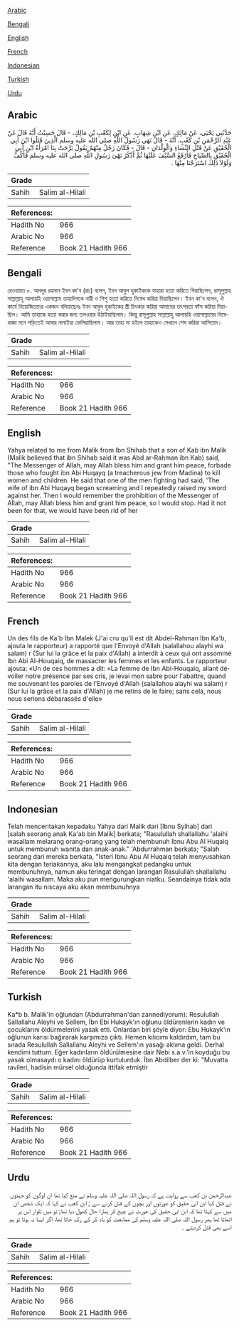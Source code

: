 [Arabic](#arabic)

[Bengali](#bengali)

[English](#english)

[French](#french)

[Indonesian](#indonesian)

[Turkish](#turkish)

[Urdu](#urdu)

## Arabic


<div dir="rtl" lang="ar" style={{fontSize:'larger',backgroundColor:'#f8f9fa',padding:20}}>
حَدَّثَنِي يَحْيَى، عَنْ مَالِكٍ، عَنِ ابْنِ شِهَابٍ، عَنِ ابْنٍ لِكَعْبِ بْنِ مَالِكٍ، - قَالَ حَسِبْتُ أَنَّهُ قَالَ عَنْ عَبْدِ الرَّحْمَنِ بْنِ كَعْبٍ، أَنَّهُ - قَالَ نَهَى رَسُولُ اللَّهِ صلى الله عليه وسلم الَّذِينَ قَتَلُوا ابْنَ أَبِي الْحُقَيْقِ عَنْ قَتْلِ النِّسَاءِ وَالْوِلْدَانِ - قَالَ - فَكَانَ رَجُلٌ مِنْهُمْ يَقُولُ بَرَّحَتْ بِنَا امْرَأَةُ ابْنِ أَبِي الْحُقَيْقِ بِالصِّيَاحِ فَأَرْفَعُ السَّيْفَ عَلَيْهَا ثُمَّ أَذْكُرُ نَهْىَ رَسُولِ اللَّهِ صلى الله عليه وسلم فَأَكُفُّ وَلَوْلاَ ذَلِكَ اسْتَرَحْنَا مِنْهَا ‏.‏
</div>
<div style={{backgroundColor:'#f8f9fa',padding:20, marginBottom: 10}}><table> <thead> <tr> <th>Grade</th> <th></th> </tr> </thead> <tbody> <tr><td>Sahih</td><td>Salim al-Hilali</td></tr></tbody></table><table> <thead> <tr> <th>References:</th> <th></th> </tr> </thead> <tbody><tr><td>Hadith No</td><td>966</td></tr><tr><td>Arabic No</td><td>966</td></tr><tr><td>Reference</td><td>Book 21 Hadith 966</td></tr></tbody></table></div>

## Bengali


<div dir="ltr" lang="bn" style={{fontSize:'larger',backgroundColor:'#f8f9fa',padding:20}}>
রেওয়ায়ত ৮. আবদুর রহমান ইবন কা'ব (রাঃ) বলেন, ইবন আবুল হুকাইককে যাহারা হত্যা করিতে গিয়াছিলেন, রাসূলুল্লাহ সাল্লাল্লাহু আলায়হি ওয়াসাল্লাম তাহাদিগকে নারী ও শিশু হত্যা করিতে নিষেধ করিয়া দিয়াছিলেন। ইবন কা'ব বলেন, ঐ কার্যে নিয়োজিতদের একজন বলিয়াছেনঃ ইবন আবুল হুকাইকের স্ত্রী চিৎকার করিয়া আমাদের তৎপরতা ফাঁস করিয়া দিয়াছিল। আমি তাহাকে হত্যা করার জন্য তলওয়ার উঠাইয়াছিলাম। কিন্তু রাসূলুল্লাহ সাল্লাল্লাহু আলায়হি ওয়াসাল্লামের নিষেধাজ্ঞা মনে পড়িতেই আবার নামাইয়া ফেলিয়াছিলাম। আর তাহা না হইলে তাহাকেও সেখানে শেষ করিয়া আসিতাম।
</div>
<div style={{backgroundColor:'#f8f9fa',padding:20, marginBottom: 10}}><table> <thead> <tr> <th>Grade</th> <th></th> </tr> </thead> <tbody> <tr><td>Sahih</td><td>Salim al-Hilali</td></tr></tbody></table><table> <thead> <tr> <th>References:</th> <th></th> </tr> </thead> <tbody><tr><td>Hadith No</td><td>966</td></tr><tr><td>Arabic No</td><td>966</td></tr><tr><td>Reference</td><td>Book 21 Hadith 966</td></tr></tbody></table></div>

## English


<div dir="ltr" lang="en" style={{fontSize:'larger',backgroundColor:'#f8f9fa',padding:20}}>
Yahya related to me from Malik from Ibn Shihab that a son of Kab ibn Malik (Malik believed that ibn Shihab said it was Abd ar-Rahman ibn Kab) said, "The Messenger of Allah, may Allah bless him and grant him peace, forbade those who fought ibn Abi Huqayq (a treacherous jew from Madina) to kill women and children. He said that one of the men fighting had said, 'The wife of ibn Abi Huqayq began screaming and I repeatedly raised my sword against her. Then I would remember the prohibition of the Messenger of Allah, may Allah bless him and grant him peace, so I would stop. Had it not been for that, we would have been rid of her
</div>
<div style={{backgroundColor:'#f8f9fa',padding:20, marginBottom: 10}}><table> <thead> <tr> <th>Grade</th> <th></th> </tr> </thead> <tbody> <tr><td>Sahih</td><td>Salim al-Hilali</td></tr></tbody></table><table> <thead> <tr> <th>References:</th> <th></th> </tr> </thead> <tbody><tr><td>Hadith No</td><td>966</td></tr><tr><td>Arabic No</td><td>966</td></tr><tr><td>Reference</td><td>Book 21 Hadith 966</td></tr></tbody></table></div>

## French


<div dir="ltr" lang="fr" style={{fontSize:'larger',backgroundColor:'#f8f9fa',padding:20}}>
Un des fils de Ka'b Ibn Malek (J'ai cru qu'il est dit Abdel-Rahman Ibn Ka'b, ajouta le rapporteur) a rapporté que l'Envoyé d'Allah (salallahou alayhi wa salam) r (Sur lui la grâce et la paix d'Allah) a interdit à ceux qui ont assommé Ibn Abi Al-Houqaiq, de massacrer les femmes et les enfants. Le rapporteur ajouta: «Un de ces hommes a dit: «La femme de Ibn Abi-Houqaiq, allant dévoiler notre présence par ses cris, je levai mon sabre pour l'abattre, quand me souvenant les paroles de l'Envoyé d'Allah (salallahou alayhi wa salam) r (Sur lui la grâce et la paix d'Allah) je me retins de le faire; sans cela, nous nous serions débarassés d'elle»
</div>
<div style={{backgroundColor:'#f8f9fa',padding:20, marginBottom: 10}}><table> <thead> <tr> <th>Grade</th> <th></th> </tr> </thead> <tbody> <tr><td>Sahih</td><td>Salim al-Hilali</td></tr></tbody></table><table> <thead> <tr> <th>References:</th> <th></th> </tr> </thead> <tbody><tr><td>Hadith No</td><td>966</td></tr><tr><td>Arabic No</td><td>966</td></tr><tr><td>Reference</td><td>Book 21 Hadith 966</td></tr></tbody></table></div>

## Indonesian


<div dir="ltr" lang="id" style={{fontSize:'larger',backgroundColor:'#f8f9fa',padding:20}}>
Telah menceritakan kepadaku Yahya dari Malik dari [Ibnu Syihab] dari [salah seorang anak Ka'ab bin Malik] berkata; "Rasulullah shallallahu 'alaihi wasallam melarang orang-orang yang telah membunuh Ibnu Abu Al Huqaiq untuk membunuh wanita dan anak-anak." 'Abdurrahman berkata; "Salah seorang dari mereka berkata, "Isteri Ibnu Abu Al Huqaiq telah menyusahkan kita dengan teriakannya, aku lalu mengangkat pedangku untuk membunuhnya, namun aku teringat dengan larangan Rasulullah shallallahu 'alaihi wasallam. Maka aku pun mengurungkan niatku. Seandainya tidak ada larangan itu niscaya aku akan membunuhnya
</div>
<div style={{backgroundColor:'#f8f9fa',padding:20, marginBottom: 10}}><table> <thead> <tr> <th>Grade</th> <th></th> </tr> </thead> <tbody> <tr><td>Sahih</td><td>Salim al-Hilali</td></tr></tbody></table><table> <thead> <tr> <th>References:</th> <th></th> </tr> </thead> <tbody><tr><td>Hadith No</td><td>966</td></tr><tr><td>Arabic No</td><td>966</td></tr><tr><td>Reference</td><td>Book 21 Hadith 966</td></tr></tbody></table></div>

## Turkish


<div dir="ltr" lang="tr" style={{fontSize:'larger',backgroundColor:'#f8f9fa',padding:20}}>
Ka*b b. Malik'in oğlundan (Abdurrahman'dan zannediyorum): Resulullah Sallallahu Aleyhi ve Sellem, İbn Ebi Hukayk'ın oğlunu öldürenlerin kadın ve çocuklarını öldürmelerini yasak etti. Onlardan biri şöyle diyor: Ebu Hukayk'ın oğlunun karısı bağırarak karşımıza çıktı. Hemen kılıcımı kaldırdım, tam bu sırada Resulullah Sallallahu Aleyhi ve Sellem'ın yasağı aklıma geldi. Derhal kendimi tuttum. Eğer kadınların öldürülmesine dair Nebi s.a.v.'in koyduğu bu yasak olmasaydı o kadını öldürüp kurtulurduk. İbn Abdilber der ki: "Muvatta ravileri, hadisin mürsel olduğunda ittifak etmiştir
</div>
<div style={{backgroundColor:'#f8f9fa',padding:20, marginBottom: 10}}><table> <thead> <tr> <th>Grade</th> <th></th> </tr> </thead> <tbody> <tr><td>Sahih</td><td>Salim al-Hilali</td></tr></tbody></table><table> <thead> <tr> <th>References:</th> <th></th> </tr> </thead> <tbody><tr><td>Hadith No</td><td>966</td></tr><tr><td>Arabic No</td><td>966</td></tr><tr><td>Reference</td><td>Book 21 Hadith 966</td></tr></tbody></table></div>

## Urdu


<div dir="rtl" lang="ur" style={{fontSize:'larger',backgroundColor:'#f8f9fa',padding:20}}>
عبدالرحمن بن کعب سے روایت ہے کہ رسول اللہ صلی اللہ علیہ وسلم نے منع کیا تھا ان لوگوں کو جہنوں نے قتل کیا ابن ابی حقیق کو عورتوں اور بچوں کے قتل کرنے سے ; ابن کعب نے کہا کہ ایک شخص ان میں سے کہتا تھا کہ ابن ابی حقیق کی عورت نے چیخ کر ہمارا حال کھول دیا تھا; تو میں تلوار اس پر اٹھاتا تھا پھر رسول اللہ صلی اللہ علیہ وسلم کی ممانعت کو یاد کر کے رک جاتا تھا، اگر ایسا نہ ہوتا تو ہم اسے بھی قتل کردیتے ۔
</div>
<div style={{backgroundColor:'#f8f9fa',padding:20, marginBottom: 10}}><table> <thead> <tr> <th>Grade</th> <th></th> </tr> </thead> <tbody> <tr><td>Sahih</td><td>Salim al-Hilali</td></tr></tbody></table><table> <thead> <tr> <th>References:</th> <th></th> </tr> </thead> <tbody><tr><td>Hadith No</td><td>966</td></tr><tr><td>Arabic No</td><td>966</td></tr><tr><td>Reference</td><td>Book 21 Hadith 966</td></tr></tbody></table></div>